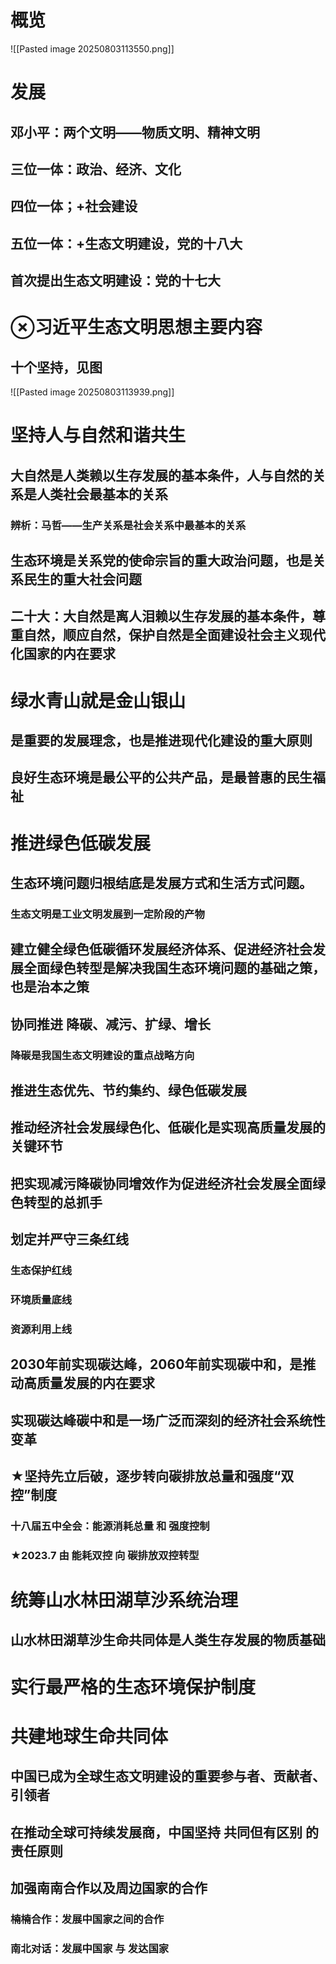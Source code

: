# 概览
![[Pasted image 20250803113550.png]]
# 发展
## 邓小平：两个文明——物质文明、精神文明
## 三位一体：政治、经济、文化
## 四位一体；+社会建设
## 五位一体：+生态文明建设，党的十八大
## 首次提出生态文明建设：党的十七大
# ⊗习近平生态文明思想主要内容
## 十个坚持，见图
![[Pasted image 20250803113939.png]]
# 坚持人与自然和谐共生
## 大自然是人类赖以生存发展的基本条件，人与自然的关系是人类社会最基本的关系
### 辨析：马哲——生产关系是社会关系中最基本的关系
## 生态环境是关系党的使命宗旨的重大政治问题，也是关系民生的重大社会问题
## 二十大：大自然是离人泪赖以生存发展的基本条件，尊重自然，顺应自然，保护自然是全面建设社会主义现代化国家的内在要求
# 绿水青山就是金山银山
## 是重要的发展理念，也是推进现代化建设的重大原则
## 良好生态环境是最公平的公共产品，是最普惠的民生福祉
# 推进绿色低碳发展
## 生态环境问题归根结底是发展方式和生活方式问题。
### 生态文明是工业文明发展到一定阶段的产物
## 建立健全绿色低碳循环发展经济体系、促进经济社会发展全面绿色转型是解决我国生态环境问题的基础之策，也是治本之策
## 协同推进 降碳、减污、扩绿、增长
### 降碳是我国生态文明建设的重点战略方向
## 推进生态优先、节约集约、绿色低碳发展
## 推动经济社会发展绿色化、低碳化是实现高质量发展的关键环节
## 把实现减污降碳协同增效作为促进经济社会发展全面绿色转型的总抓手
## 划定并严守三条红线
### 生态保护红线
### 环境质量底线
### 资源利用上线
## 2030年前实现碳达峰，2060年前实现碳中和，是推动高质量发展的内在要求
## 实现碳达峰碳中和是一场广泛而深刻的经济社会系统性变革
## ★坚持先立后破，逐步转向碳排放总量和强度“双控”制度
### 十八届五中全会：能源消耗总量 和 强度控制
### ★2023.7 由 能耗双控 向 碳排放双控转型
# 统筹山水林田湖草沙系统治理
## 山水林田湖草沙生命共同体是人类生存发展的物质基础
# 实行最严格的生态环境保护制度
# 共建地球生命共同体
## 中国已成为全球生态文明建设的重要参与者、贡献者、引领者
## 在推动全球可持续发展商，中国坚持 共同但有区别 的责任原则
## 加强南南合作以及周边国家的合作
### 楠楠合作：发展中国家之间的合作
### 南北对话：发展中国家 与 发达国家